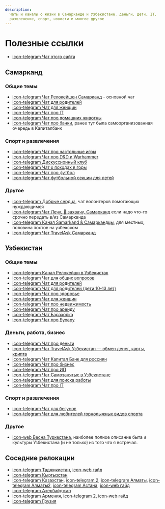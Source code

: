 ```yaml
---
description:
  Чаты и каналы о жизни в Самарканде и Узбекистане. деньги, дети, IT,
  развлечение, спорт, новости и многое другое
---
```


# Полезные ссылки

<head>
  <title>Полезные сайты, чаты и телеграм каналы про Самарканд и Узбекистан</title>
  <meta property="og:title" content="Полезные сайты, чаты и телеграм каналы про Самарканд и Узбекистан" />
</head>

- [icon-telegram Чат этого сайта](https://t.me/samarkand_guide)

## Самарканд

### Общие темы

- [icon-telegram Чат Релокейшен Самарканд](https://t.me/+7MDLGBy89ZVkNDZi) -
  основной чат
- [icon-telegram Чат для родителей](https://t.me/relocationSamarkandKids)
- [icon-telegram Чат для женщин](https://t.me/+luB2ssBS-C9iYmRi)
- [icon-telegram Чат про IT](https://t.me/+88R9O_KEDekzZTFi)
- [icon-telegram Чат про домашних животны](https://t.me/petssamarkand)
- [icon-telegram Чат про банки](https://t.me/samarkandkb), ранее тут была
  самоорганизованная очередь в Капиталбанк

### Спорт и развлечения

- [icon-telegram Чат про настольные игры](https://t.me/+MLH6vX9i6q4zZWYy)
- [icon-telegram Чат про D&D и Warhammer](https://t.me/+AjIYeJdKNkc3ZjUy)
- [icon-telegram Дискуссионный клуб](https://t.me/+GC7lERfGiw5mMjJi)
- [icon-telegram Чат о походах в горы](https://t.me/PogoramSamarkanda)
- [icon-telegram Чат про футбол](https://t.me/+QUCCGv7Xiz4yNmI6)
- [icon-telegram Чат футбольной секции для детей](https://t.me/samarkand_football_school)

### Другое

- [icon-telegram Добрые сердца](https://t.me/dobryeserca), чат волонтеров
  помогающих нуждающимся
- [icon-telegram Чат Лечу, 🛫 захвачу, Самарканд](https://t.me/samarkandlechu)
  если надо что-то срочно передать в/из Самарканда
- [icon-telegram Канал Samarkand & Самаркандцы](https://t.me/Samarkand100), для
  местных, половина постов на узбекском
- [icon-telegram Чат TravelAsk Самарканд](https://t.me/+8sGIAkzoVAM5MGUy)

## Узбекистан

### Общие темы

- [icon-telegram Канал Релокейшн в Узбекистан](https://t.me/relocationuz)
- [icon-telegram Чат для общих вопросов](https://t.me/relocateuz)
- [icon-telegram Чат для родителей](https://t.me/relocationfamily)
- [icon-telegram Чат для родителей (дети 10-13 лет)](https://t.me/+IaWTv3i5SrtmZmRi)
- [icon-telegram Чат про здоровье](https://t.me/relocationuzhealth)
- [icon-telegram Чат для женщин](https://t.me/relocationuzwomen)
- [icon-telegram Чат про недвижимость](https://t.me/relocationuzrent)
- [icon-telegram Чат про аренду](https://t.me/relocationuzrenthere)
- [icon-telegram Чат Барахолка](https://t.me/+97S8OehBAeRkYzM6)
- [icon-telegram Чат про Бухару](https://t.me/relocationuzbukhara)

### Деньги, работа, бизнес

- [icon-telegram Чат про деньги](https://t.me/+ZwEXOUVdhE40MGUy)
- [icon-telegram Чат TravelAsk Узбекистан — обмен денег, карты, крипта](https://t.me/+4M5Shn9aLuIyMTk6)
- [icon-telegram Чат Капитал Банк для россиян](https://t.me/kapitalbank_uz_rus)
- [icon-telegram Чат про бизнес](https://t.me/relocationuzbusiness)
- [icon-telegram Чат про ИП](https://t.me/YATT_UZ)
- [icon-telegram Чат Самозанятые в Узбекистане](https://t.me/self_employment_uz)
- [icon-telegram Чат для поиска работы](https://t.me/+hpVi2hLJkaUxN2Fi)
- [icon-telegram Чат про IT](https://t.me/+HnxP0Ru23jMzM2Iy)

### Спорт и развлечения

- [icon-telegram Чат для бегунов](https://t.me/relocationuzrun)
- [icon-telegram Чат для любителей горнолыжных видов спорта](https://t.me/relocationuzriders)

### Другое

- [icon-web Весна Туркестана](https://varandej.livejournal.com/737615.html),
  наиболее полное описание быта и культуры Узбекистана (и не только) из того что
  я встречал.

## Соседние релокации

- [icon-telegram Таджикистан](https://t.me/relocation_tj),
  [icon-web гайд](https://teletype.in/@theferrum/tajikistan)
- [icon-telegram Кыргызстан](https://t.me/WelcomeToKG)
- [icon-telegram Казахстан](https://t.me/relocation_kaz),
  [icon-telegram 2](https://t.me/forum_kazakhstan),
  [icon-telegram Алматы](https://t.me/rent_almaty/),
  [icon-telegram Алматы2](https://t.me/ata_rlct),
  [icon-telegram Астана](https://t.me/ast_rlct),
  [icon-web гайд](https://mashinka.notion.site/mashinka/KZ-3e434bdc513449cea2028fc001bb17d5)
- [icon-telegram Азербайджан](https://t.me/relocate_azerbaijan)
- [icon-telegram Армения](https://t.me/relocatearmenia),
  [icon-telegram 2](https://t.me/+szFNNJqf1J42Zjhi),
  [icon-web гайд](https://dashing-meeting-94e.notion.site/f0151aaa7cb64880abaf0d7db36bf651)
- [icon-telegram Грузия](https://t.me/forum_georgia)
